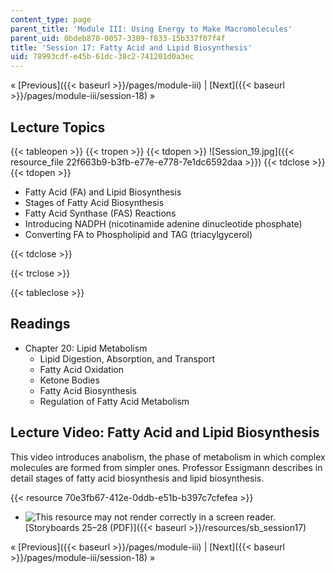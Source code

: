 ```yaml
---
content_type: page
parent_title: 'Module III: Using Energy to Make Macromolecules'
parent_uid: 0bdeb870-0057-3309-f833-15b337f07f4f
title: 'Session 17: Fatty Acid and Lipid Biosynthesis'
uid: 78993cdf-e45b-61dc-38c2-741201d0a3ec
---
```


« [Previous]({{< baseurl >}}/pages/module-iii) | [Next]({{< baseurl >}}/pages/module-iii/session-18) »

Lecture Topics
--------------

{{< tableopen >}}
{{< tropen >}}
{{< tdopen >}}
![Session_19.jpg]({{< resource_file 22f663b9-b3fb-e77e-e778-7e1dc6592daa >}})
{{< tdclose >}}
{{< tdopen >}}


*   Fatty Acid (FA) and Lipid Biosynthesis
*   Stages of Fatty Acid Biosynthesis
*   Fatty Acid Synthase (FAS) Reactions
*   Introducing NADPH (nicotinamide adenine dinucleotide phosphate)
*   Converting FA to Phospholipid and TAG (triacylgycerol)


{{< tdclose >}}

{{< trclose >}}

{{< tableclose >}}

Readings
--------

*   Chapter 20: Lipid Metabolism
    *   Lipid Digestion, Absorption, and Transport
    *   Fatty Acid Oxidation
    *   Ketone Bodies
    *   Fatty Acid Biosynthesis
    *   Regulation of Fatty Acid Metabolism

Lecture Video: Fatty Acid and Lipid Biosynthesis
------------------------------------------------

This video introduces anabolism, the phase of metabolism in which complex molecules are formed from simpler ones. Professor Essigmann describes in detail stages of fatty acid biosynthesis and lipid biosynthesis.

{{< resource 70e3fb67-412e-0ddb-e51b-b397c7cfefea >}}

*   ![This resource may not render correctly in a screen reader.](/images/inacessible.gif)[Storyboards 25–28 (PDF)]({{< baseurl >}}/resources/sb_session17)

« [Previous]({{< baseurl >}}/pages/module-iii) | [Next]({{< baseurl >}}/pages/module-iii/session-18) »